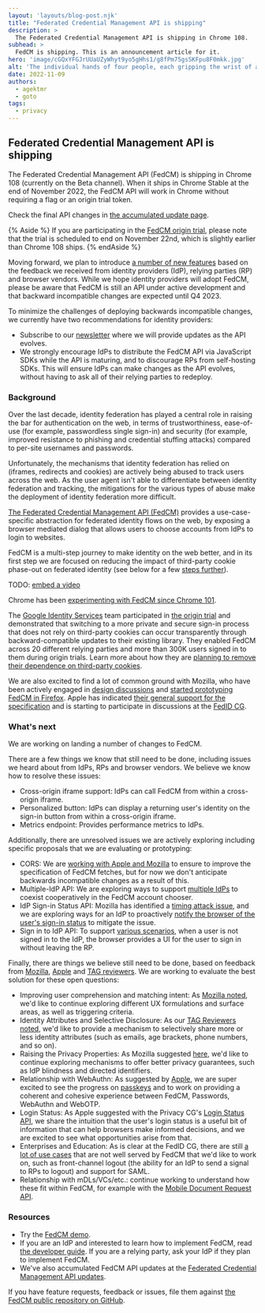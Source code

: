 ```yaml
---
layout: 'layouts/blog-post.njk'
title: "Federated Credential Management API is shipping"
description: >
  The Federated Credential Management API is shipping in Chrome 108.
subhead: >
  FedCM is shipping. This is an announcement article for it.
hero: 'image/cGQxYFGJrUUaUZyWhyt9yo5gHhs1/g8fPm75gsSKFpu8F0mkk.jpg'
alt: 'The individual hands of four people, each gripping the wrist of another'
date: 2022-11-09
authors:
  - agektmr
  - goto
tags:
  - privacy
---
```


## Federated Credential Management API is shipping

The Federated Credential Management API (FedCM) is shipping in Chrome 108 (currently on the Beta channel). When it ships
in Chrome Stable at the end of November 2022, the FedCM API will work in Chrome without requiring a flag or an origin trial token.

Check the final API changes in [the accumulated update page](https://docs.google.com/document/u/0/d/1jmFge4GOoiR8UcHbJIfEzV7gusVv8OfHsh3wK0VvfvY/edit?resourcekey=0-UQ748omNCkSI3_xR4p11SQ).


{% Aside %} If you are participating in the [FedCM origin trial](/origintrials/#/register_trial/3977804370874990593),
please note that the trial is scheduled to end on November 22nd, which is slightly earlier than Chrome 108 ships. {% endAside %}

Moving forward, we plan to introduce [a number of new features](https://docs.google.com/document/d/1grPkCEnICF2mtdMq_EZCWCwvl6J0UJ5CbzgbQ1fJAL4/edit?resourcekey=0-gRHs8wAbeqq7ybuPLAeSvQ#heading=h.hd4vvssat3s0)
based on the feedback we received from identity providers (IdP), relying parties (RP) and browser vendors. While we hope
identity providers will adopt FedCM, please be aware that FedCM is still an API under active development and that backward incompatible
changes are expected until Q4 2023.

To minimize the challenges of deploying backwards incompatible changes, we currently have two recommendations for identity providers:

- Subscribe to our [newsletter](https://groups.google.com/g/fedcm-developer-newsletter) where we will provide updates as the API evolves.
- We strongly encourage IdPs to distribute the FedCM API via JavaScript SDKs while the API is maturing, and to discourage RPs from self-hosting SDKs. This will ensure IdPs can make changes as the API evolves, without having to ask all of their relying parties to redeploy.

### Background

Over the last decade, identity federation has played a central role in raising the bar for authentication on the web, in
terms of trustworthiness, ease-of-use (for example, passwordless single sign-in) and security (for example, improved resistance
to phishing and credential stuffing attacks) compared to per-site usernames and passwords.

Unfortunately, the mechanisms that identity federation has relied on (iframes, redirects and cookies) are actively being
abused to track users across the web. As the user agent isn't able to differentiate between identity federation and tracking,
the mitigations for the various types of abuse make the deployment of identity federation more difficult.

[The Federated Credential Management API (FedCM)](https://fedidcg.github.io/FedCM/) provides a use-case-specific abstraction
for federated identity flows on the web, by exposing a browser mediated dialog that allows users to choose accounts from IdPs
to login to websites.

FedCM is a multi-step journey to make identity on the web better, and in its first step we are focused on reducing the impact
of third-party cookie phase-out on federated identity (see below for a few [steps further](https://docs.google.com/document/d/1grPkCEnICF2mtdMq_EZCWCwvl6J0UJ5CbzgbQ1fJAL4/edit?resourcekey=0-gRHs8wAbeqq7ybuPLAeSvQ#heading=h.hd4vvssat3s0)).

TODO: [embed a video](https://photos.app.goo.gl/fDgnzSd1MVWqQc58A)

Chrome has been [experimenting with FedCM since Chrome 101](/blog/fedcm-origin-trial/).

The [Google Identity Services](https://developers.google.com/identity/gsi/web/guides/overview) team participated in
[the origin trial](/docs/web-platform/origin-trials/) and demonstrated that switching to a
more private and secure sign-in process that does not rely on third-party cookies can occur transparently through backward-compatible
updates to their existing library. They enabled FedCM across 20 different relying parties and more than 300K users signed in to
them during origin trials. Learn more about how they are [planning to remove their dependence on third-party cookies](https://developers.google.com/identity/gsi/web/guides/supported-browsers#third-party_cookies).

We are also excited to find a lot of common ground with Mozilla, who have been actively engaged in
[design discussions](https://github.com/fedidcg/FedCM/issues) and [started prototyping FedCM in Firefox](https://bugzilla.mozilla.org/show_bug.cgi?id=1782066).
Apple has indicated [their general support for the specification](https://lists.webkit.org/pipermail/webkit-dev/2022-March/032162.html) and is
starting to participate in discussions at the [FedID CG](https://www.w3.org/community/fed-id/).

### What's next

We are working on landing a number of changes to FedCM.

There are a few things we know that still need to be done, including issues we heard about from IdPs, RPs and browser vendors.
We believe we know how to resolve these issues:

- Cross-origin iframe support: IdPs can call FedCM from within a cross-origin iframe.
- Personalized button: IdPs can display a returning user's identity on the sign-in button from within a cross-origin iframe.
- Metrics endpoint: Provides performance metrics to IdPs.

Additionally, there are unresolved issues we are actively exploring including specific proposals that we are evaluating or prototyping:

- CORS: We are [working with Apple and Mozilla](https://github.com/fedidcg/FedCM/issues/320) to ensure to improve the specification of FedCM fetches, but for now we don't anticipate backwards incompatible changes as a result of this.
- Multiple-IdP API: We are exploring ways to support [multiple IdPs](https://github.com/fedidcg/FedCM/issues/319) to coexist cooperatively in the FedCM account chooser.
- IdP Sign-in Status API: Mozilla has identified a [timing attack issue](https://github.com/fedidcg/FedCM/issues/230), and we are exploring ways for an IdP to proactively [notify the browser of the user's sign-in status](https://fedidcg.github.io/FedCM/#the-idp-sign-in-status-api) to mitigate the issue.
- Sign in to IdP API: To support [various scenarios](https://github.com/fedidcg/FedCM/issues/348), when a user is not signed in to the IdP, the browser provides a UI for the user to sign in without leaving the RP.

Finally, there are things we believe still need to be done, based on feedback from [Mozilla](https://github.com/mozilla/standards-positions/issues/618#issuecomment-1221964677), [Apple](https://lists.webkit.org/pipermail/webkit-dev/2022-March/032162.html) and [TAG reviewers](https://github.com/w3ctag/design-reviews/issues/718#issue-1165654549). We are working to evaluate the best solution for these open questions:

-   Improving user comprehension and matching intent: As [Mozilla noted](https://github.com/mozilla/standards-positions/issues/618#issuecomment-1221964677), we'd like to continue exploring different UX formulations and surface areas, as well as triggering criteria.
-   Identity Attributes and Selective Disclosure: As our [TAG Reviewers noted](https://github.com/w3ctag/design-reviews/issues/718#issuecomment-1171733526), we'd like to provide a mechanism to selectively share more or less identity attributes (such as emails, age brackets, phone numbers, and so on).
-   Raising the Privacy Properties: As Mozilla suggested [here](https://github.com/mozilla/standards-positions/issues/618#issuecomment-1221964677), we'd like to continue exploring  mechanisms to offer better privacy guarantees, such as IdP blindness and directed identifiers.
-   Relationship with WebAuthn: As suggested by [Apple](https://lists.webkit.org/pipermail/webkit-dev/2022-March/032162.html), we are super excited to see the progress on [passkeys](http://goo.gle/passkeys) and to work on providing a coherent and cohesive experience between FedCM, Passwords, WebAuthn and WebOTP.
-   Login Status: As Apple suggested with the Privacy CG's [Login Status API](https://github.com/privacycg/is-logged-in), we share the intuition that the user's login status is a useful bit of information that can help browsers make informed decisions, and we are excited to see what opportunities arise from that.
-   Enterprises and Education: As is clear at the FedID CG, there are still [a lot of use cases](https://github.com/fedidcg/use-case-library/blob/main/decision_tree_flows/login/Federated%20Login%20OIDC%20Oauth2%20Auth%20Code%20Flow.png) that are not well served by FedCM that we'd like to work on, such as front-channel logout (the ability for an IdP to send a signal to RPs to logout) and support for SAML.
-   Relationship with mDLs/VCs/etc.: continue working to understand how these fit within FedCM, for example with the [Mobile Document Request API](https://github.com/WICG/mobile-document-request-api).

### Resources

-   Try the [FedCM demo](https://fedcm-rp-demo.glitch.me/).
-   If you are an IdP and interested to learn how to implement FedCM, read [the developer guide](/docs/privacy-sandbox/fedcm/). If you are a relying party, ask your IdP if they plan to implement FedCM.
-   We've also accumulated FedCM API updates at the [Federated Credential Management API updates](/docs/privacy-sandbox/fedcm-updates/).

If you have feature requests, feedback or issues, file them against [the FedCM public repository on GitHub](https://github.com/fedidcg/FedCM/).
